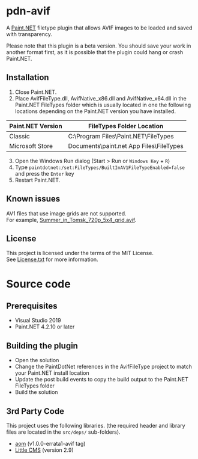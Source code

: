 # pdn-avif

A [Paint.NET](http://www.getpaint.net) filetype plugin that allows AVIF images to be loaded and saved with transparency.

Please note that this plugin is a beta version.
You should save your work in another format first, as it is possible that the plugin could hang or crash Paint.NET.

## Installation

1. Close Paint.NET.
2. Place AvifFileType.dll, AvifNative_x86.dll and AvifNative_x64.dll in the Paint.NET FileTypes folder which is usually located in one the following locations depending on the Paint.NET version you have installed.

  Paint.NET Version |  FileTypes Folder Location
  --------|----------
  Classic | C:\Program Files\Paint.NET\FileTypes    
  Microsoft Store | Documents\paint.net App Files\FileTypes

3. Open the Windows Run dialog (Start > Run or `Windows Key` + `R`)
4. Type `paintdotnet:/set:FileTypes/BuiltInAV1FileTypeEnabled=false` and press the `Enter` key
5. Restart Paint.NET.

## Known issues

AV1 files that use image grids are not supported.   
For example, [Summer_in_Tomsk_720p_5x4_grid.avif](https://github.com/AOMediaCodec/av1-avif/blob/master/testFiles/Microsoft/Summer_in_Tomsk_720p_5x4_grid.avif).

## License

This project is licensed under the terms of the MIT License.   
See [License.txt](License.txt) for more information.

# Source code

## Prerequisites

* Visual Studio 2019
* Paint.NET 4.2.10 or later

## Building the plugin

* Open the solution
* Change the PaintDotNet references in the AvifFileType project to match your Paint.NET install location
* Update the post build events to copy the build output to the Paint.NET FileTypes folder
* Build the solution

## 3rd Party Code

This project uses the following libraries. (the required header and library files are located in the `src/deps/` sub-folders).

* [aom](https://aomedia.googlesource.com/aom/) (v1.0.0-errata1-avif tag)
* [Little CMS](https://github.com/mm2/Little-CMS)  (version 2.9)